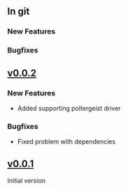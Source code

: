 ## In git

### New Features

### Bugfixes


## [v0.0.2](https://github.com/romikoops/howitzer/compare/v0.0.1...v0.0.2)

### New Features

* Added supporting poltergeist driver

### Bugfixes

* Fixed problem with dependencies 

## [v0.0.1](https://github.com/romikoops/howitzer/tree/v0.0.1)

Initial version